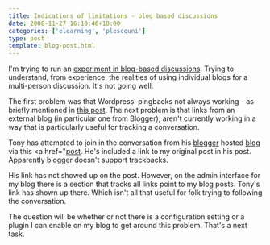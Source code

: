 ```yaml
---
title: Indications of limitations - blog based discussions
date: 2008-11-27 16:10:46+10:00
categories: ['elearning', 'plescquni']
type: post
template: blog-post.html
---
```

I'm trying to run an [experiment in blog-based discussions](/blog2/2008/11/26/an-experiment-in-blog-based-discussions/). Trying to understand, from experience, the realities of using individual blogs for a multi-person discussion. It's not going well.

The first problem was that Wordpress' pingbacks not always working - as briefly mentioned in [this post](/blog2/2008/11/26/more-on-blogs-and-discussion/). The next problem is that links from an external blog (in particular one from Blogger), aren't currently working in a way that is particularly useful for tracking a conversation.

Tony has attempted to join in the conversation from his [blogger](http://www.blogger.com) hosted [blog](http://www.vrbones.com/) via this <a href="[post](http://www.vrbones.com/2008/11/conversations-by-trackback.html). He's included a link to my original post in his post. Apparently blogger doesn't support trackbacks.

His link has not showed up on the post. However, on the admin interface for my blog there is a section that tracks all links point to my blog posts. Tony's link has shown up there. Which isn't all that useful for folk trying to following the conversation.

The question will be whether or not there is a configuration setting or a plugin I can enable on my blog to get around this problem. That's a next task.
